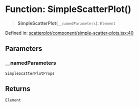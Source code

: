 # Function: SimpleScatterPlot()

> **SimpleScatterPlot**(`__namedParameters`): `Element`

Defined in: [scatterplot/component/simple-scatter-plots.tsx:40](https://github.com/GeoDaCenter/openassistant/blob/1a6f158a9bc0914d446c35a467a546a572748a5e/packages/echarts/src/scatterplot/component/simple-scatter-plots.tsx#L40)

## Parameters

### \_\_namedParameters

`SimpleScatterPlotProps`

## Returns

`Element`
